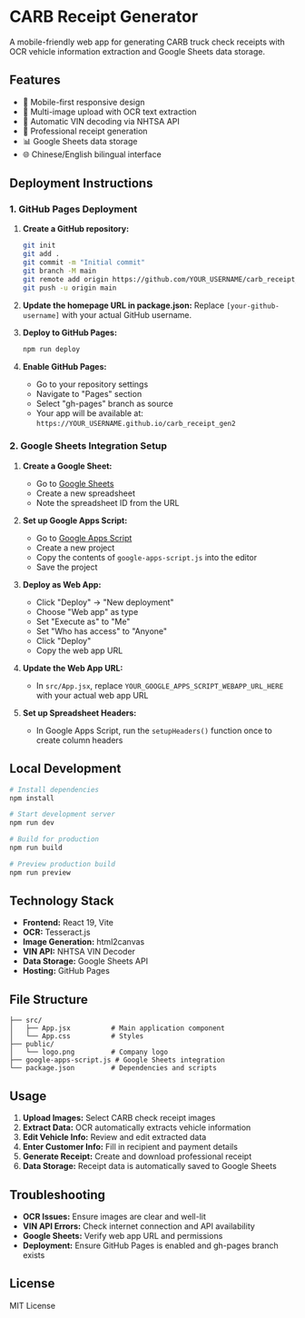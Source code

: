 # CARB Receipt Generator

A mobile-friendly web app for generating CARB truck check receipts with OCR vehicle information extraction and Google Sheets data storage.

## Features

- 📱 Mobile-first responsive design
- 📸 Multi-image upload with OCR text extraction
- 🚗 Automatic VIN decoding via NHTSA API
- 📄 Professional receipt generation
- 📊 Google Sheets data storage
- 🌐 Chinese/English bilingual interface

## Deployment Instructions

### 1. GitHub Pages Deployment

1. **Create a GitHub repository:**
   ```bash
   git init
   git add .
   git commit -m "Initial commit"
   git branch -M main
   git remote add origin https://github.com/YOUR_USERNAME/carb_receipt_gen2.git
   git push -u origin main
   ```

2. **Update the homepage URL in package.json:**
   Replace `[your-github-username]` with your actual GitHub username.

3. **Deploy to GitHub Pages:**
   ```bash
   npm run deploy
   ```

4. **Enable GitHub Pages:**
   - Go to your repository settings
   - Navigate to "Pages" section
   - Select "gh-pages" branch as source
   - Your app will be available at: `https://YOUR_USERNAME.github.io/carb_receipt_gen2`

### 2. Google Sheets Integration Setup

1. **Create a Google Sheet:**
   - Go to [Google Sheets](https://sheets.google.com)
   - Create a new spreadsheet
   - Note the spreadsheet ID from the URL

2. **Set up Google Apps Script:**
   - Go to [Google Apps Script](https://script.google.com)
   - Create a new project
   - Copy the contents of `google-apps-script.js` into the editor
   - Save the project

3. **Deploy as Web App:**
   - Click "Deploy" → "New deployment"
   - Choose "Web app" as type
   - Set "Execute as" to "Me"
   - Set "Who has access" to "Anyone"
   - Click "Deploy"
   - Copy the web app URL

4. **Update the Web App URL:**
   - In `src/App.jsx`, replace `YOUR_GOOGLE_APPS_SCRIPT_WEBAPP_URL_HERE` with your actual web app URL

5. **Set up Spreadsheet Headers:**
   - In Google Apps Script, run the `setupHeaders()` function once to create column headers

## Local Development

```bash
# Install dependencies
npm install

# Start development server
npm run dev

# Build for production
npm run build

# Preview production build
npm run preview
```

## Technology Stack

- **Frontend:** React 19, Vite
- **OCR:** Tesseract.js
- **Image Generation:** html2canvas
- **VIN API:** NHTSA VIN Decoder
- **Data Storage:** Google Sheets API
- **Hosting:** GitHub Pages

## File Structure

```
├── src/
│   ├── App.jsx          # Main application component
│   └── App.css          # Styles
├── public/
│   └── logo.png         # Company logo
├── google-apps-script.js # Google Sheets integration
└── package.json         # Dependencies and scripts
```

## Usage

1. **Upload Images:** Select CARB check receipt images
2. **Extract Data:** OCR automatically extracts vehicle information
3. **Edit Vehicle Info:** Review and edit extracted data
4. **Enter Customer Info:** Fill in recipient and payment details
5. **Generate Receipt:** Create and download professional receipt
6. **Data Storage:** Receipt data is automatically saved to Google Sheets

## Troubleshooting

- **OCR Issues:** Ensure images are clear and well-lit
- **VIN API Errors:** Check internet connection and API availability
- **Google Sheets:** Verify web app URL and permissions
- **Deployment:** Ensure GitHub Pages is enabled and gh-pages branch exists

## License

MIT License
